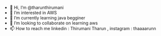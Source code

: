 - 👋 Hi, I’m @tharunthirumani
- 👀 I’m interested in AWS
- 🌱 I’m currently learning java begginer 
- 💞️ I’m looking to collaborate on learning aws
- 📫 How to reach me linkedin : Thirumani Tharun , instagram : thaaaarunn

<!---
tharunthirumani/tharunthirumani is a ✨ special ✨ repository because its `README.md` (this file) appears on your GitHub profile.
You can click the Preview link to take a look at your changes.
--->
